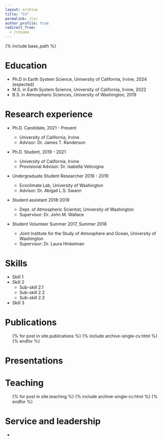 ```yaml
---
layout: archive
title: "CV"
permalink: /cv/
author_profile: true
redirect_from:
  - /resume
---
```


{% include base_path %}

Education
======
* Ph.D in Earth System Science, University of California, Irvine, 2024 (expected)
* M.S. in Earth System Science, University of California, Irvine, 2022
* B.S. in Atmospheric Sciences, University of Washington, 2019


Research experience
======
* Ph.D. Candidate, 2021 - Present
  * University of California, Irvine
  * Advisor: Dr. James T. Randerson

* Ph.D. Student, 2019 - 2021
  * University of California, Irvine
  * Provisional Advisor: Dr. Isabella Velicogna

* Undergraduate Student Researcher 2018 - 2019
  * Ecoclimate Lab, University of Washington
  * Advisor: Dr. Abigail L.S. Swann

* Student assistant 2018-2019
  * Dept. of Atmospheric Scientist, University of Washington
  * Supervisor: Dr. John M. Wallace

* Student Volunteer Summer 2017, Summer 2018
  * Joint Institute for the Study of Atmosphere and Ocean, University of Washington
  * Supervisor: Dr. Laura Hinkelman
  
Skills
======
* Skill 1
* Skill 2
  * Sub-skill 2.1
  * Sub-skill 2.2
  * Sub-skill 2.3
* Skill 3

Publications
======
  <ul>{% for post in site.publications %}
    {% include archive-single-cv.html %}
  {% endfor %}</ul>
  
Presentations
======


<!-- 
Talks
======
  <ul>{% for post in site.talks %}
    {% include archive-single-talk-cv.html %}
  {% endfor %}</ul> -->
  
Teaching
======
  <ul>{% for post in site.teaching %}
    {% include archive-single-cv.html %}
  {% endfor %}</ul>
  
Service and leadership
======
* 
